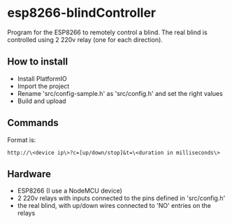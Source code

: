 # esp8266-blindController

Program for the ESP8266 to remotely control a blind. The real blind is controlled using 2 220v relay (one for each direction).

## How to install

- Install PlatformIO
- Import the project
- Rename 'src/config-sample.h' as 'src/config.h' and set the right values
- Build and upload

## Commands

Format is: 

    http://\<device ip\>?c=[up/down/stop]&t=\<duration in milliseconds\>

## Hardware

- ESP8266 (I use a NodeMCU device)
- 2 220v relays with inputs connected to the pins defined in 'src/config.h'
- the real blind, with up/down wires connected to 'NO' entries on the relays
